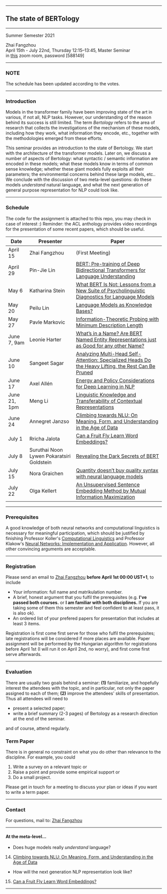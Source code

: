 
---------
## The state of BERTology
---
Summer Semester 2021<br/>
<!--- [Prof. Dr. Alexander Koller](http://www.coli.uni-saarland.de/~koller/)<br/> -->
Zhai Fangzhou <br/>
April 15th - July 22nd, Thursday 12:15–13:45, Master Seminar<br/>
in [this](https://zoom.us/s/3679328022?pwd=TkYzSk5nNDdudCtPNnExUHVXTlEzQT09) zoom room, password [588149] <br/>

---
### NOTE 
The schedule has been updated according to the votes.


---
### Introduction
Models in the transformer family have been improving state of the art in various, if not all, NLP tasks. However, our understanding of the reason behind its success is still limited. The term _Bertology_ refers to the area of research that collects the investigations of the mechanism of these models, including how they work, what information they encode, etc., together with the methodologies emerged from these efforts.

This seminar provides an introduction to the state of Bertology. We start with the architecture of the transformer models. Later on, we discuss a number of aspects of Bertology: what syntactic / semantic information are encoded in these models; what these models know in terms of common sense knowledge; whether these giant models fully exploits all their parameters; the environmental concerns behind these large models, etc.. We conclude with the discussion of two meta-level questions: do these models _understand_ natural language, and what the next generation of general purpose representation for NLP could look like.

---
### Schedule
The code for the assignment is attached to this repo, you may check in case of interest :)
Reminder: the ACL anthology provides video recordings for the presentation of some recent papers, which should be useful.

|Date |Presenter|Paper|
|---  |---      |---|
|April 15|Zhai Fangzhou|(First Meeting)|
|April 29|Pin-Jie Lin| [BERT: Pre-training of Deep Bidirectional Transformers for Language Understanding](https://www.aclweb.org/anthology/N19-1423/)|
|May 6|Katharina Stein| [What BERT Is Not: Lessons from a New Suite of Psycholinguistic Diagnostics for Language Models](https://www.aclweb.org/anthology/2020.tacl-1.3/)|
|May 20|Peilu Lin| [Language Models as Knowledge Bases?](https://www.aclweb.org/anthology/D19-1250/)|
|May 27|Pavle Markovic| [Information-Theoretic Probing with Minimum Description Length](https://www.aclweb.org/anthology/2020.emnlp-main.14.pdf)|
|June 7, 9am|Leonie Harter| [What’s in a Name? Are BERT Named Entity Representations just as Good for any other Name?](https://www.aclweb.org/anthology/2020.repl4nlp-1.24/)|
|June 10|Sangeet Sagar| [Analyzing Multi-Head Self-Attention: Specialized Heads Do the Heavy Lifting, the Rest Can Be Pruned](https://www.aclweb.org/anthology/P19-1580.pdf)|
|June 17|Axel Allén| [Energy and Policy Considerations for Deep Learning in NLP](https://www.aclweb.org/anthology/P19-1355/)|
|June 21, 1pm|Meng Li| [Linguistic Knowledge and Transferability of Contextual Representations](https://www.aclweb.org/anthology/N19-1112/)|
|June 24|Annegret Janzso| [Climbing towards NLU: On Meaning, Form, and Understanding in the Age of Data](https://www.aclweb.org/anthology/2020.acl-main.463/)|
|July 1|Rricha Jalota| [Can a Fruit Fly Learn Word Embeddings?](https://openreview.net/forum?id=xfmSoxdxFCG)|
|July 8|Suruthai Noon Lywen Pokaratsiri Goldstein| [Revealing the Dark Secrets of BERT](https://www.aclweb.org/anthology/D19-1445/)|
|July 15|Nora Graichen|[Quantity doesn’t buy quality syntax with neural language models](https://www.aclweb.org/anthology/D19-1592.pdf)|
|July 22|Olga Kellert|[An Unsupervised Sentence Embedding Method by Mutual Information Maximization](https://www.aclweb.org/anthology/2020.emnlp-main.124/)|

---



### Prerequisites
A good knowledge of both neural networks and computational linguistics is necessary for meaningful participation, which should be justified by finishing Professor Koller's [Computational Linguistics](https://coli-saar.github.io/cl20/) and Professor Klakow's [Neural Networks: Implementation and Application](https://teaching.lsv.uni-saarland.de/nnia/). However, all other convincing arguments are acceptable. 

---

### Registration
Please send an email to [Zhai Fangzhou](mailto:thearkforyou@gmail.com) **before April 1st 00:00 UST+1**, to include
- Your information: full name and matrikulation number.
- A brief, honest argument that you fulfil the prerequisites (e.g. **I've passed both courses.** or **I am familiar with both disciplines.** If you are taking some of them this semester and feel confident to at least pass, it is also ok).
- An ordered list of your prefered papers for presentation that includes at least 3 items. 

Registration is first come first serve for those who fulfil the prerequisites; late registrations will be considered if more places are available. Paper assignment will be performed by the Hungarian algorithm for registrations before April 1st (I will run it on April 2nd, no worry), and first come first serve afterwards.


---


### Evaluation
There are usually two goals behind a seminar: **(1)** familiarize, and hopefully interest the attendees with the topic, and in particular, not only the paper assigned to each of them; **(2)** improve the attendees' skills of presentation. Thus all attendees will need to 

- present a selected paper;
- write a brief summary (2-3 pages) of Bertology as a research direction at the end of the seminar.

and of course, attend regularly.

### Term Paper
There is in general no constraint on what you do other than relevance to the discipline. For example, you could
1. Write a survey on a relevant topic or
2. Raise a point and provide some empirical support or
3. Do a small project.

Please get in touch for a meeting to discuss your plan or ideas if you want to write a term paper.

---

### Contact
For questions, mail to: [Zhai Fangzhou](mailto:thearkforyou@gmail.com)

---

#### At the meta-level...
- Does huge models really _understand_ language?
14. [Climbing towards NLU: On Meaning, Form, and Understanding in the Age of Data](https://www.aclweb.org/anthology/2020.acl-main.463/)
- How will the next generation NLP representation look like?
15. [Can a Fruit Fly Learn Word Embeddings?](https://openreview.net/forum?id=xfmSoxdxFCG)

---

